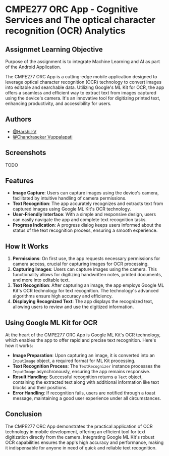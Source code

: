 # CMPE277 ORC App - Cognitive Services and The optical character recognition (OCR) Analytics

## Assignmet Learning Objective
Purpose of the assignment is to integrate Machine Learning and AI as part of the Android Application.

The CMPE277 ORC App is a cutting-edge mobile application designed to leverage optical character recognition (OCR) technology to convert images into editable and searchable data. Utilizing Google's ML Kit for OCR, the app offers a seamless and efficient way to extract text from images captured using the device's camera. It's an innovative tool for digitizing printed text, enhancing productivity, and accessibility for users.

## Authors
- [@Harshil-V](https://github.com/Harshil-V/)
- [@Chandrasekar Vuppalapati](chandrasekar.vuppalapati@sjsu.edu)

## Screenshots
TODO

## Features

- **Image Capture**: Users can capture images using the device's camera, facilitated by intuitive handling of camera permissions.
- **Text Recognition**: The app accurately recognizes and extracts text from captured images using Google ML Kit's OCR technology.
- **User-Friendly Interface**: With a simple and responsive design, users can easily navigate the app and complete text recognition tasks.
- **Progress Indication**: A progress dialog keeps users informed about the status of the text recognition process, ensuring a smooth experience.

## How It Works

1. **Permissions**: On first use, the app requests necessary permissions for camera access, crucial for capturing images for OCR processing.
2. **Capturing Images**: Users can capture images using the camera. This functionality allows for digitizing handwritten notes, printed documents, and more into editable text.
3. **Text Recognition**: After capturing an image, the app employs Google ML Kit's OCR technology for text recognition. The technology's advanced algorithms ensure high accuracy and efficiency.
4. **Displaying Recognized Text**: The app displays the recognized text, allowing users to review and use the digitized information.

## Using Google ML Kit for OCR

At the heart of the CMPE277 ORC App is Google ML Kit's OCR technology, which enables the app to offer rapid and precise text recognition. Here's how it works:

- **Image Preparation**: Upon capturing an image, it is converted into an `InputImage` object, a required format for ML Kit processing.
- **Text Recognition Process**: The `TextRecognizer` instance processes the `InputImage` asynchronously, ensuring the app remains responsive.
- **Result Handling**: Successful recognition returns a `Text` object, containing the extracted text along with additional information like text blocks and their positions.
- **Error Handling**: If recognition fails, users are notified through a toast message, maintaining a good user experience under all circumstances.

## Conclusion

The CMPE277 ORC App demonstrates the practical application of OCR technology in mobile development, offering an efficient tool for text digitization directly from the camera. Integrating Google ML Kit's robust OCR capabilities ensures the app's high accuracy and performance, making it indispensable for anyone in need of quick and reliable text recognition.
